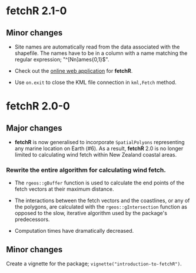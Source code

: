 # fetchR 2.1-0

## Minor changes

* Site names are automatically read from the data associated with the shapefile.
  The names have to be in a column with a name matching the regular expression;
  "^[Nn]ames{0,1}$".
  
* Check out the 
  [online web application](http://windfetch.cer.auckland.ac.nz/) for **fetchR**.

* Use `on.exit` to close the KML file connection in `kml,Fetch` method.

# fetchR 2.0-0

## Major changes

* **fetchR** is now generalised to incorporate `SpatialPolyons` representing any
marine location on Earth (#6). As a result, **fetchR** 2.0 is no longer limited 
to calculating wind fetch within New Zealand coastal areas.

### Rewrite the entire algorithm for calculating wind fetch. 

* The `rgeos::gBuffer` function is used to calculate the end points of the fetch 
vectors at their maximum distance.

* The interactions between the fetch vectors and the coastlines, or any of the 
polygons, are calculated with the `rgeos::gIntersection` function as opposed to
the slow, iterative algorithm used by the package's predecessors.

* Computation times have dramatically decreased.

## Minor changes

 Create a vignette for the package; `vignette("introduction-to-fetchR")`.

